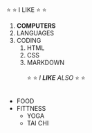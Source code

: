 ⭐ :star:	I LIKE ⭐ :star:	
1. **COMPUTERS**
2. LANGUAGES
3. CODING
   1. HTML
   2. CSS
   3. MARKDOWN
<br> <br />
⭐ :star:	_I **LIKE** ALSO_ ⭐ :star:
<br> <br />
* FOOD
* FITTNESS
  * YOGA
  * TAI CHI
